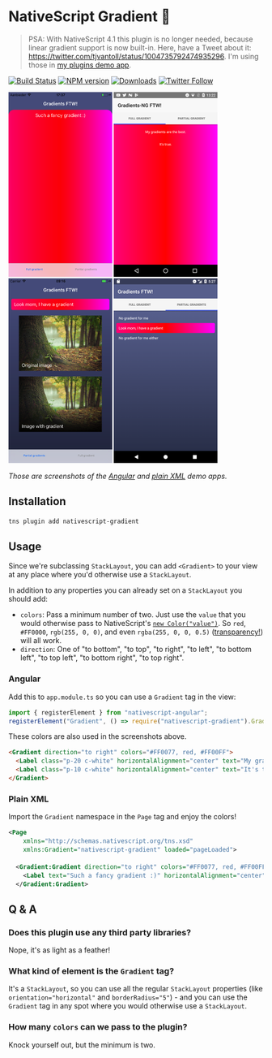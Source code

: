 # NativeScript Gradient 🎨

> PSA: With NativeScript 4.1 this plugin is no longer needed, because linear gradient support is now built-in. Here, have a Tweet about it: https://twitter.com/tjvantoll/status/1004735792474935296. I'm using those in [my plugins demo app](https://github.com/EddyVerbruggen/nativescript-pluginshowcase).

[![Build Status][build-status]][build-url]
[![NPM version][npm-image]][npm-url]
[![Downloads][downloads-image]][npm-url]
[![Twitter Follow][twitter-image]][twitter-url]

[build-status]:https://travis-ci.org/EddyVerbruggen/nativescript-gradient.svg?branch=master
[build-url]:https://travis-ci.org/EddyVerbruggen/nativescript-gradient
[npm-image]:http://img.shields.io/npm/v/nativescript-gradient.svg
[npm-url]:https://npmjs.org/package/nativescript-gradient
[downloads-image]:http://img.shields.io/npm/dm/nativescript-gradient.svg
[twitter-image]:https://img.shields.io/twitter/follow/eddyverbruggen.svg?style=social&label=Follow%20me
[twitter-url]:https://twitter.com/eddyverbruggen

<img src="https://github.com/EddyVerbruggen/nativescript-gradient/raw/master/screenshots/ios-full.png?v=2" height="364px" />  <img src="https://github.com/EddyVerbruggen/nativescript-gradient/raw/master/screenshots/android-full.png?v=2" height="364px" />  <img src="https://github.com/EddyVerbruggen/nativescript-gradient/raw/master/screenshots/ios-partial2.png" height="364px" />  <img src="https://github.com/EddyVerbruggen/nativescript-gradient/raw/master/screenshots/android-partial.png?v=2" height="364px" />

_Those are screenshots of the [Angular](https://github.com/EddyVerbruggen/nativescript-gradient/tree/master/demo-ng) and [plain XML](https://github.com/EddyVerbruggen/nativescript-gradient/tree/master/demo) demo apps._

## Installation
```bash
tns plugin add nativescript-gradient
```

## Usage
Since we're subclassing `StackLayout`, you can add `<Gradient>` to your view at any place where you'd otherwise use a `StackLayout`.

In addition to any properties you can already set on a `StackLayout` you should add:

* `colors`: Pass a minimum number of two. Just use the `value` that you would otherwise pass to NativeScript's [`new Color("value")`](https://docs.nativescript.org/api-reference/classes/_color_.color.html). So `red`, `#FF0000`, `rgb(255, 0, 0)`, and even `rgba(255, 0, 0, 0.5)` ([transparency!](https://github.com/EddyVerbruggen/nativescript-gradient/issues/2)) will all work.
* `direction`: One of "to bottom", "to top", "to right", "to left", "to bottom left", "to top left", "to bottom right", "to top right".

### Angular
Add this to `app.module.ts` so you can use a `Gradient` tag in the view:

```typescript
import { registerElement } from "nativescript-angular";
registerElement("Gradient", () => require("nativescript-gradient").Gradient);
```

These colors are also used in the screenshots above.
```html
<Gradient direction="to right" colors="#FF0077, red, #FF00FF">
  <Label class="p-20 c-white" horizontalAlignment="center" text="My gradients are the best." textWrap="true"></Label>
  <Label class="p-10 c-white" horizontalAlignment="center" text="It's true." textWrap="true"></Label>
</Gradient>
```

### Plain XML
Import the `Gradient` namespace in the `Page` tag and enjoy the colors!
```xml
<Page
    xmlns="http://schemas.nativescript.org/tns.xsd"
    xmlns:Gradient="nativescript-gradient" loaded="pageLoaded">

  <Gradient:Gradient direction="to right" colors="#FF0077, red, #FF00FF">
    <Label text="Such a fancy gradient :)" horizontalAlignment="center"/>
  </Gradient:Gradient>
```

## Q & A
### Does this plugin use any third party libraries?
Nope, it's as light as a feather!

### What kind of element is the `Gradient` tag?
It's a `StackLayout`, so you can use all the regular `StackLayout` properties (like `orientation="horizontal"` and `borderRadius="5"`) - and you can use the `Gradient` tag in any spot where you would otherwise use a `StackLayout`.

### How many `colors` can we pass to the plugin?
Knock yourself out, but the minimum is two.
